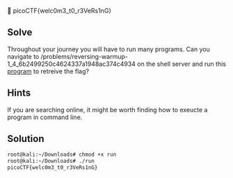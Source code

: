 :checkered_flag: picoCTF{welc0m3_t0_r3VeRs1nG}

## Solve
Throughout your journey you will have to run many programs. Can you navigate to /problems/reversing-warmup-1_4_6b2499250c4624337a1948ac374c4934 on the shell server and run this [program](https://2018shell.picoctf.com/static/525cdd5f4b450c39695d047d47da60c9/run) to retreive the flag?

## Hints
If you are searching online, it might be worth finding how to exeucte a program in command line.

## Solution
```bash
root@kali:~/Downloads# chmod +x run
root@kali:~/Downloads# ./run
picoCTF{welc0m3_t0_r3VeRs1nG}
```
